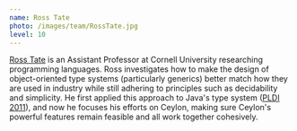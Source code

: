 ```yaml
---
name: Ross Tate
photo: /images/team/RossTate.jpg
level: 10   
---
```

[Ross Tate](http://www.cs.cornell.edu/~ross/) is an Assistant Professor at Cornell University 
researching programming languages. Ross investigates how to make the design of object-oriented type systems (particularly generics) better match how they are used in industry while still adhering to principles such as decidability and simplicity. He first applied this approach to Java's type system 
([PLDI 2011](http://cseweb.ucsd.edu/~rtate/publications/tamewild/)), and now he focuses his efforts on
Ceylon, making sure Ceylon's powerful features remain feasible and all work together 
cohesively.
